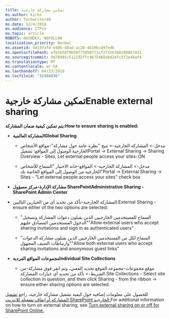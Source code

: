 ```yaml
---
title: تمكين مشاركة خارجية
ms.author: kirks
author: Techwriter40
ms.date: 12/4/2018
ms.audience: ITPro
ms.topic: article
ROBOTS: NOINDEX, NOFOLLOW
localization_priority: Normal
ms.assetid: 4d197afd-e806-40ad-ac20-4b10bc497edb
ms.openlocfilehash: e7b1b58f0b5bf73d50721cf2715b366280867431
ms.sourcegitcommit: 9d78905c512192ffc4675468abd2efc5f2e4baf4
ms.translationtype: MT
ms.contentlocale: ar-SA
ms.lasthandoff: 04/23/2019
ms.locfileid: "32404036"
---
```

# <a name="enable-external-sharing"></a><span data-ttu-id="5dc07-102">تمكين مشاركة خارجية</span><span class="sxs-lookup"><span data-stu-id="5dc07-102">Enable external sharing</span></span>

 <span data-ttu-id="5dc07-103">**يتم تمكين كيفية ضمان المشاركة:**</span><span class="sxs-lookup"><span data-stu-id="5dc07-103">**How to ensure sharing is enabled:**</span></span>
  
- <span data-ttu-id="5dc07-104">**المشاركة العالمية**</span><span class="sxs-lookup"><span data-stu-id="5dc07-104">**Global Sharing**</span></span>
    
  - <span data-ttu-id="5dc07-105">مدخل-\> المشاركة الخارجية-\> تتيح "نظرة عامة حول مشاركة"-مواقع الأشخاص الخارجية الوصول إلى المواقع: تشغيل</span><span class="sxs-lookup"><span data-stu-id="5dc07-105">Portal -\> External Sharing -\> Sharing Overview - Sites, Let external people access your sites: ON</span></span>
    
  - <span data-ttu-id="5dc07-106">مدخل-\> المشاركة الخارجية-\> المواقع-خانة الاختيار "السماح للأشخاص الخارجية من الوصول إلى المواقع الخاصة بك"</span><span class="sxs-lookup"><span data-stu-id="5dc07-106">Portal -\> External Sharing -\> Sites - "Let external people access your sites" check box</span></span>
    
- <span data-ttu-id="5dc07-107">**مشاركة الإدارة-مركز مسؤول SharePoint**</span><span class="sxs-lookup"><span data-stu-id="5dc07-107">**Administrative Sharing - SharePoint Admin Center**</span></span>
    
- <span data-ttu-id="5dc07-108">المشاركة الخارجية-تأكد من تحديد أي من الخيارين التاليين:</span><span class="sxs-lookup"><span data-stu-id="5dc07-108">External Sharing - ensure either of the two options are selected:</span></span>
    
  - <span data-ttu-id="5dc07-109">"السماح للمستخدمين الخارجيين الذين يقبلون دعوات المشاركة وتسجيل الدخول المستخدمين المصادق عليهم"</span><span class="sxs-lookup"><span data-stu-id="5dc07-109">"Allow external users who accept sharing invitations and sign in as authenticated users"</span></span>
    
  - <span data-ttu-id="5dc07-110">"السماح لكل من المستخدمين الخارجيين الذين يقبلون مشاركة الدعوات وارتباطات الضيف المجهول"</span><span class="sxs-lookup"><span data-stu-id="5dc07-110">"Allow both external users who accept sharing invitations and anonymous guest links"</span></span>
    
- <span data-ttu-id="5dc07-111">**مجموعات المواقع الفردية**</span><span class="sxs-lookup"><span data-stu-id="5dc07-111">**Individual Site Collections**</span></span>
    
  - <span data-ttu-id="5dc07-112">موقع مجموعات-مجموعة الموقع تحديد المعني، وثم انقر فوق مشاركة-من الشريط-\> تأكد من تحديد أي خيارات المشاركة.</span><span class="sxs-lookup"><span data-stu-id="5dc07-112">Site Collections - Select site collection in question, and then click Sharing - from the ribbon -\> ensure either sharing options are selected.</span></span>
    
<span data-ttu-id="5dc07-113">للحصول على معلومات إضافية حول كيفية تشغيل مشاركة خارجية، راجع [تشغيل المشاركة أو إيقاف تشغيله للإنترنت SharePoint الخارجية.](https://go.microsoft.com/fwlink/?linkid=2047681&amp;clcid=0x409)</span><span class="sxs-lookup"><span data-stu-id="5dc07-113">For additional information on how to turn on external sharing, see [Turn external sharing on or off for SharePoint Online.](https://go.microsoft.com/fwlink/?linkid=2047681&amp;clcid=0x409)</span></span>
  

